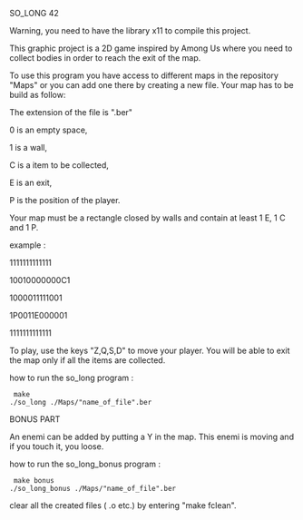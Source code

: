 SO_LONG 42

Warning, you need to have the library x11 to compile this project.

This graphic project is a 2D game inspired by Among Us where you need to collect bodies in order to reach the exit of the map.


To use this program you have access to different maps in the repository "Maps" or you can add one there by creating a new file.
Your map has to be build as follow:

The extension of the file is ".ber"

0 is an empty space,

1 is a wall,

C is a item to be collected,

E is an exit,

P is the position of the player.

Your map must be a rectangle closed by walls and contain at least 1 E, 1 C and 1 P.

example :

1111111111111

10010000000C1

1000011111001

1P0011E000001

1111111111111


To play, use the keys "Z,Q,S,D" to move your player. You will be able to exit the map only if all the items are collected.

how to run the so_long program :

     make
    ./so_long ./Maps/"name_of_file".ber

BONUS PART

An enemi can be added by putting a Y in the map. This enemi is moving and if you touch it, you loose.

how to run the so_long_bonus program :

     make bonus
    ./so_long_bonus ./Maps/"name_of_file".ber

clear all the created files ( .o etc.) by entering "make fclean".
